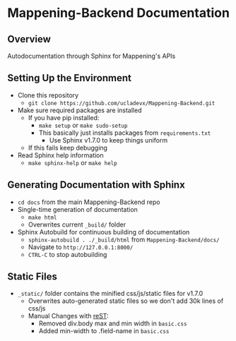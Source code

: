 # Mappening-Backend Documentation

## Overview
Autodocumentation through Sphinx for Mappening's APIs

## Setting Up the Environment
- Clone this repository 
  - `git clone https://github.com/ucladevx/Mappening-Backend.git`
- Make sure required packages are installed
  - If you have pip installed:
    - `make setup` or `make sudo-setup`
    - This basically just installs packages from `requirements.txt`
      - Use Sphinx v1.7.0 to keep things uniform
  - If this fails keep debugging
- Read Sphinx help information
  - `make sphinx-help` or `make help`

## Generating Documentation with Sphinx
- `cd docs` from the main Mappening-Backend repo
- Single-time generation of documentation
  - `make html`
  - Overwrites current `_build/` folder
- Sphinx Autobuild for continuous building of documentation
  - `sphinx-autobuild . ./_build/html` from `Mappening-Backend/docs/`
  - Navigate to `http://127.0.0.1:8000/`
  - `CTRL-C` to stop autobuilding

## Static Files
- `_static/` folder contains the minified css/js/static files for v1.7.0
  - Overwrites auto-generated static files so we don't add 30k lines of css/js
  - Manual Changes with [reST](http://www.sphinx-doc.org/en/stable/rest.html):
    - Removed div.body max and min width in `basic.css`
    - Added min-width to .field-name in `basic.css`

